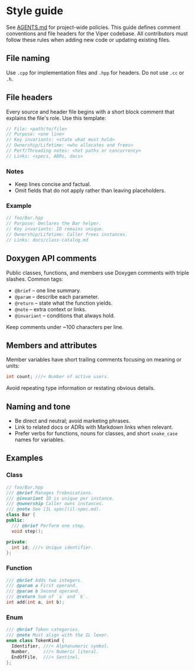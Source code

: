 # Style guide

See [AGENTS.md](../AGENTS.md) for project-wide policies. This guide defines
comment conventions and file headers for the Viper codebase. All contributors
must follow these rules when adding new code or updating existing files.

## File naming

Use `.cpp` for implementation files and `.hpp` for headers. Do not use `.cc` or `.h`.

## File headers

Every source and header file begins with a short block comment that explains
the file's role. Use this template:

```cpp
// File: <path/to/file>
// Purpose: <one line>
// Key invariants: <state what must hold>
// Ownership/Lifetime: <who allocates and frees>
// Perf/Threading notes: <hot paths or concurrency>
// Links: <specs, ADRs, docs>
```

### Notes

- Keep lines concise and factual.
- Omit fields that do not apply rather than leaving placeholders.

### Example

```cpp
// foo/Bar.hpp
// Purpose: Declares the Bar helper.
// Key invariants: ID remains unique.
// Ownership/Lifetime: Caller frees instances.
// Links: docs/class-catalog.md
```

## Doxygen API comments

Public classes, functions, and members use Doxygen comments with triple
slashes. Common tags:

- `@brief` – one line summary.
- `@param` – describe each parameter.
- `@return` – state what the function yields.
- `@note` – extra context or links.
- `@invariant` – conditions that always hold.

Keep comments under ~100 characters per line.

## Members and attributes

Member variables have short trailing comments focusing on meaning
or units:

```cpp
int count; ///< Number of active users.
```

Avoid repeating type information or restating obvious details.

## Naming and tone

- Be direct and neutral; avoid marketing phrases.
- Link to related docs or ADRs with Markdown links when relevant.
- Prefer verbs for functions, nouns for classes, and short
  `snake_case` names for variables.

## Examples

### Class

```cpp
// foo/Bar.hpp
/// @brief Manages frobnications.
/// @invariant ID is unique per instance.
/// @ownership Caller owns instances.
/// @note See [IL spec](il-spec.md).
class Bar {
public:
  /// @brief Perform one step.
  void step();

private:
  int id; ///< Unique identifier.
};
```

### Function

```cpp
/// @brief Adds two integers.
/// @param a First operand.
/// @param b Second operand.
/// @return Sum of `a` and `b`.
int add(int a, int b);
```

### Enum

```cpp
/// @brief Token categories.
/// @note Must align with the IL lexer.
enum class TokenKind {
  Identifier, ///< Alphanumeric symbol.
  Number,     ///< Numeric literal.
  EndOfFile,  ///< Sentinel.
};
```
